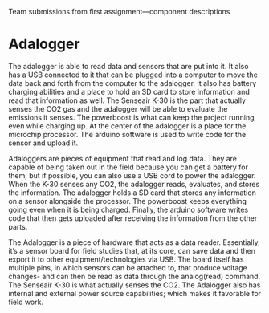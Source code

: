 Team submissions from first assignment&mdash;component descriptions

# Adalogger

The adalogger is able to read data and sensors that are put into it. It also has a USB connected to it that can be plugged into a computer to move the data back and forth from the computer to the adalogger. It also has battery charging abilities and a place to hold an SD card to store information and read that information as well. The Senseair K-30 is the part that actually senses the CO2 gas and the adalogger will be able to evaluate the emissions it senses. The powerboost is what can keep the project running, even while charging up. At the center of the adalogger is a place for the microchip processor. The arduino software is used to write code for the sensor and upload it.

Adaloggers are pieces of equipment that read and log data. They are capable of being taken out in the field because you can get a battery for them, but if possible, you can also use a USB cord to power the adalogger. When the K-30 senses any CO2, the adalogger reads, evaluates, and stores the information. The adalogger holds a SD card that stores any information on a sensor alongside the processor. The powerboost keeps everything going even when it is being charged. Finally, the arduino software writes code that then gets uploaded after receiving the information from the other parts.

The Adalogger is a piece of hardware that acts as a data reader. Essentially, it’s a sensor board for field studies that, at its core, can save data and then export it to other equipment/technologies via USB. The board itself has multiple pins, in which sensors can be attached to, that produce voltage changes- and can then be read as data through the analog(read) command. The Senseair K-30 is what actually senses the CO2. The Adalogger also has internal and external power source capabilities; which makes it favorable for field work.
